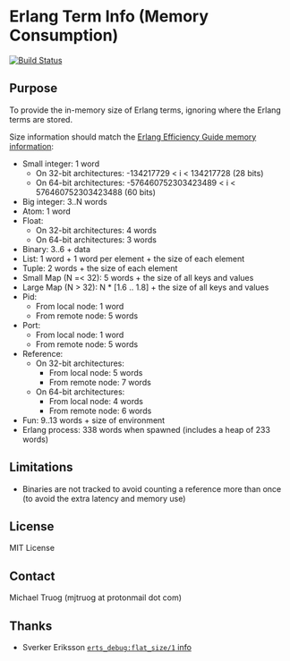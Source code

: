 Erlang Term Info (Memory Consumption)
=====================================

[![Build Status](https://app.travis-ci.com/okeuday/erlang_term.svg?branch=master)](https://app.travis-ci.com/okeuday/erlang_term)

Purpose
-------

To provide the in-memory size of Erlang terms, ignoring where the Erlang terms
are stored.

Size information should match the [Erlang Efficiency Guide memory information](http://www.erlang.org/doc/efficiency_guide/advanced.html#id68923):

* Small integer: 1 word
  * On 32-bit architectures: -134217729 < i < 134217728 (28 bits)
  * On 64-bit architectures: -576460752303423489 < i < 576460752303423488 (60 bits)
* Big integer: 3..N words
* Atom: 1 word
* Float:
  * On 32-bit architectures: 4 words
  * On 64-bit architectures: 3 words
* Binary: 3..6 + data
* List: 1 word + 1 word per element + the size of each element
* Tuple: 2 words + the size of each element
* Small Map (N =< 32): 5 words + the size of all keys and values
* Large Map (N > 32): N * [1.6 .. 1.8] + the size of all keys and values
* Pid:
  * From local node: 1 word
  * From remote node: 5 words
* Port:
  * From local node: 1 word
  * From remote node: 5 words
* Reference:
  * On 32-bit architectures:
    * From local node: 5 words
    * From remote node: 7 words
  * On 64-bit architectures:
    * From local node: 4 words
    * From remote node: 6 words
* Fun: 9..13 words + size of environment
* Erlang process: 338 words when spawned (includes a heap of 233 words)

Limitations
-----------

* Binaries are not tracked to avoid counting a reference more than once
  (to avoid the extra latency and memory use)

License
-------

MIT License

Contact
-------

Michael Truog (mjtruog at protonmail dot com)

Thanks
------

* Sverker Eriksson [`erts_debug:flat_size/1` info](erlang_bugs_email.txt)

